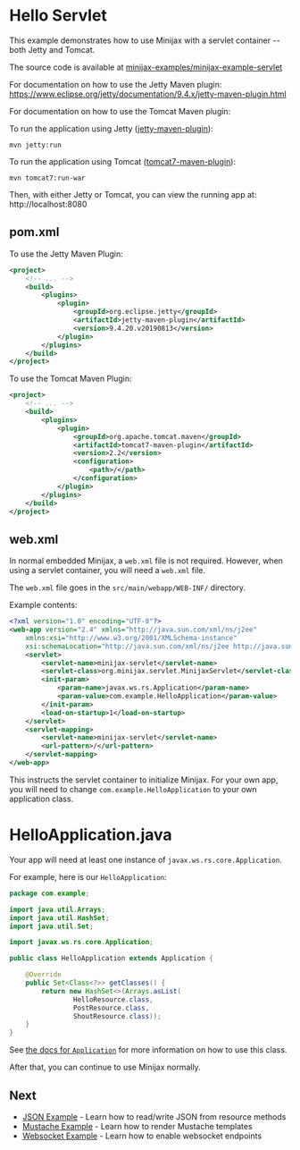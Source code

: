 
Hello Servlet
=============

This example demonstrates how to use Minijax with a servlet container -- both Jetty and Tomcat.

The source code is available at [minijax-examples/minijax-example-servlet](https://github.com/minijax/minijax/tree/master/minijax-examples/minijax-example-servlet)

For documentation on how to use the Jetty Maven plugin:
https://www.eclipse.org/jetty/documentation/9.4.x/jetty-maven-plugin.html

For documentation on how to use the Tomcat Maven plugin:


To run the application using Jetty ([jetty-maven-plugin](https://www.eclipse.org/jetty/documentation/9.4.x/jetty-maven-plugin.html)):
```
mvn jetty:run
```

To run the application using Tomcat ([tomcat7-maven-plugin](http://tomcat.apache.org/maven-plugin-2.2/)):
```
mvn tomcat7:run-war
```

Then, with either Jetty or Tomcat, you can view the running app at:  http://localhost:8080

pom.xml
-------

To use the Jetty Maven Plugin:

```xml
<project>
    <!-- ... -->
    <build>
        <plugins>
            <plugin>
                <groupId>org.eclipse.jetty</groupId>
                <artifactId>jetty-maven-plugin</artifactId>
                <version>9.4.20.v20190813</version>
            </plugin>
        </plugins>
    </build>
</project>
```

To use the Tomcat Maven Plugin:

```xml
<project>
    <!-- ... -->
    <build>
        <plugins>
            <plugin>
                <groupId>org.apache.tomcat.maven</groupId>
                <artifactId>tomcat7-maven-plugin</artifactId>
                <version>2.2</version>
                <configuration>
                    <path>/</path>
                </configuration>
            </plugin>
        </plugins>
    </build>
</project>
```

web.xml
-------

In normal embedded Minijax, a `web.xml` file is not required.  However, when using a servlet container, you will need a `web.xml` file.

The `web.xml` file goes in the `src/main/webapp/WEB-INF/` directory.

Example contents:

```xml
<?xml version="1.0" encoding="UTF-8"?>
<web-app version="2.4" xmlns="http://java.sun.com/xml/ns/j2ee"
	xmlns:xsi="http://www.w3.org/2001/XMLSchema-instance"
	xsi:schemaLocation="http://java.sun.com/xml/ns/j2ee http://java.sun.com/xml/ns/j2ee/web-app_2_4.xsd">
	<servlet>
		<servlet-name>minijax-servlet</servlet-name>
		<servlet-class>org.minijax.servlet.MinijaxServlet</servlet-class>
		<init-param>
			<param-name>javax.ws.rs.Application</param-name>
			<param-value>com.example.HelloApplication</param-value>
		</init-param>
		<load-on-startup>1</load-on-startup>
	</servlet>
	<servlet-mapping>
		<servlet-name>minijax-servlet</servlet-name>
		<url-pattern>/</url-pattern>
	</servlet-mapping>
</web-app>
```

This instructs the servlet container to initialize Minijax.  For your own app, you will need to change `com.example.HelloApplication` to your own application class.

HelloApplication.java
=====================

Your app will need at least one instance of `javax.ws.rs.core.Application`.

For example, here is our `HelloApplication`:

```java
package com.example;

import java.util.Arrays;
import java.util.HashSet;
import java.util.Set;

import javax.ws.rs.core.Application;

public class HelloApplication extends Application {

    @Override
    public Set<Class<?>> getClasses() {
        return new HashSet<>(Arrays.asList(
                HelloResource.class,
                PostResource.class,
                ShoutResource.class));
    }
}
```

See [the docs for `Application`](https://docs.oracle.com/javaee/7/api/javax/ws/rs/core/Application.html) for more information on how to use this class.

After that, you can continue to use Minijax normally.

Next
----

* [JSON Example](../minijax-example-json) - Learn how to read/write JSON from resource methods
* [Mustache Example](../minijax-example-mustache) - Learn how to render Mustache templates
* [Websocket Example](../minijax-example-websocket) - Learn how to enable websocket endpoints
